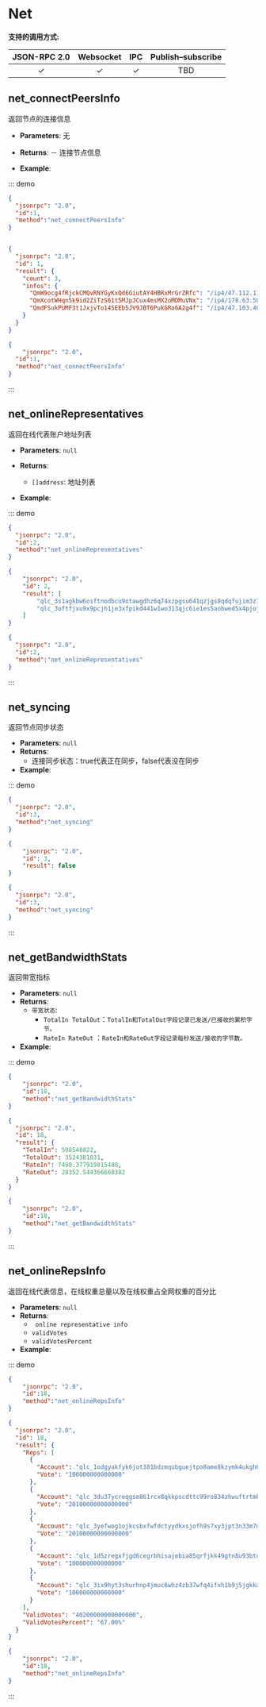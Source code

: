 # Net


**支持的调用方式:**

| JSON-RPC 2.0 | Websocket | IPC | Publish–subscribe |
|:------------:|:-----------:|:-----:|:-----:|
| &#x2713; | &#x2713; |  &#x2713;|TBD |




## net_connectPeersInfo
返回节点的连接信息

- **Parameters**: 无
  
- **Returns**: 
  － 连接节点信息

- **Example**:

::: demo

```json tab:Request
{
  "jsonrpc": "2.0",
  "id":1,
  "method":"net_connectPeersInfo"
}



```

```json tab:Response
{
  "jsonrpc": "2.0",
  "id": 1,
  "result": {
    "count": 3,
    "infos": {
      "QmW9ocg4fRjckCMQvRNYGyKxQd6GiutAY4HBRxMrGrZRfc": "/ip4/47.112.112.138/tcp/19734",
      "QmXcotWHqn5k9id2ZiTzS61t5MJpJCux4msMX2oMDMuVNx": "/ip4/178.63.50.78/tcp/19734",
      "QmdFSukPUMF3t1JxjvTo14SEEb5JV9JBT6PukGRo6A2g4f": "/ip4/47.103.40.20/tcp/19734"
    }
  }
}


```

```json test
{
	"jsonrpc": "2.0",
  "id":1,
  "method":"net_connectPeersInfo"
}


```
:::




## net_onlineRepresentatives
返回在线代表账户地址列表
- **Parameters**: `null`
  
- **Returns**: 
  - `[]address`:  地址列表

- **Example**:

::: demo
```json tab:Request
{
  "jsonrpc": "2.0",
  "id":2,
  "method":"net_onlineRepresentatives"
}


```

```json tab:Response
{
	"jsonrpc": "2.0",
	"id": 2,
	"result": [
		"qlc_3s1agkbw6osftnodbcu9otawgdhz6q74xzpgsu641qzjgs8qdqfujim3z7ii",
		"qlc_3oftfjxu9x9pcjh1je3xfpikd441w1wo313qjc6ie1es5aobwed5x4pjojic"
	]
}


```

```json test
{
  "jsonrpc": "2.0",
  "id":2,
  "method":"net_onlineRepresentatives"
}


```
:::



## net_syncing

返回节点同步状态

- **Parameters**: `null`
- **Returns**: 
  - 连接同步状态：true代表正在同步，false代表没在同步
- **Example**:

::: demo

```json tab:Request
{
  "jsonrpc": "2.0",
  "id":3,
  "method":"net_syncing"
}


```

```json tab:Response
{
	"jsonrpc": "2.0",
	"id": 3,
	"result": false
}


```

```json test
{
  "jsonrpc": "2.0",
  "id":3,
  "method":"net_syncing"
}


```

:::



## net_getBandwidthStats

返回带宽指标

- **Parameters**: `null`
- **Returns**:
  - `带宽状态`:
    - `TotalIn TotalOut`：`TotalIn和TotalOut字段记录已发送/已接收的累积字节。`
    - `RateIn RateOut`   ：`RateIn和RateOut字段记录每秒发送/接收的字节数。`
- **Example**:

::: demo

```json tab:Request
{
	"jsonrpc": "2.0",
	"id":18,
  	"method":"net_getBandwidthStats"
}
```

```json tab:Response
{
  "jsonrpc": "2.0",
  "id": 18,
  "result": {
    "TotalIn": 598546022,
    "TotalOut": 3524381031,
    "RateIn": 7498.377919815488,
    "RateOut": 28352.544366668382
  }
}
```

```json test
{
	"jsonrpc": "2.0",
  	"id":18,
  	"method":"net_getBandwidthStats"
}
```

:::



## net_onlineRepsInfo

返回在线代表信息，在线权重总量以及在线权重占全网权重的百分比

- **Parameters**: `null`
- **Returns**:
  - ` online representative info`
  - `validVotes`
  - `validVotesPercent`
- **Example**:

::: demo

```json tab:Request
{
	"jsonrpc": "2.0",
	"id":18,
  	"method":"net_onlineRepsInfo"
}
```

```json tab:Response
{
  "jsonrpc": "2.0",
  "id": 18,
  "result": {
    "Reps": [
      {
        "Account": "qlc_1odgyakfyk6jot381bdzmqubguejtpo8ame8kzymk4ukgh6kurt6rpj7ip4j",
        "Vote": "100000000000000"
      },
      {
        "Account": "qlc_3du37ycreqgse861rcx8qkkpscdttc99ro834zhwuftrtmhbnidnmrkyz4xr",
        "Vote": "20100000000000000"
      },
      {
        "Account": "qlc_3yefwog1ojkcsbxfwfdctyydkxsjofh9s7xy3jpt3n33m7mfqxmpchjazgnu",
        "Vote": "20100000000000000"
      },
      {
        "Account": "qlc_1d5zregxfjgd6cegrbhisajebia85qrfjkk49gtn8u93btdo55kmqg89ba1h",
        "Vote": "100000000000000"
      },
      {
        "Account": "qlc_3ix9hyt3shurhnp4jmuc6whz4zb37wfq4ifxh1b9j5jgkkawscf7j1df91pz",
        "Vote": "100000000000000"
      }
    ],
    "ValidVotes": "40200000000000000",
    "ValidVotesPercent": "67.00%"
  }
}
```

```json test
{
	"jsonrpc": "2.0",
	"id":18,
	"method":"net_onlineRepsInfo"
}
```

:::
